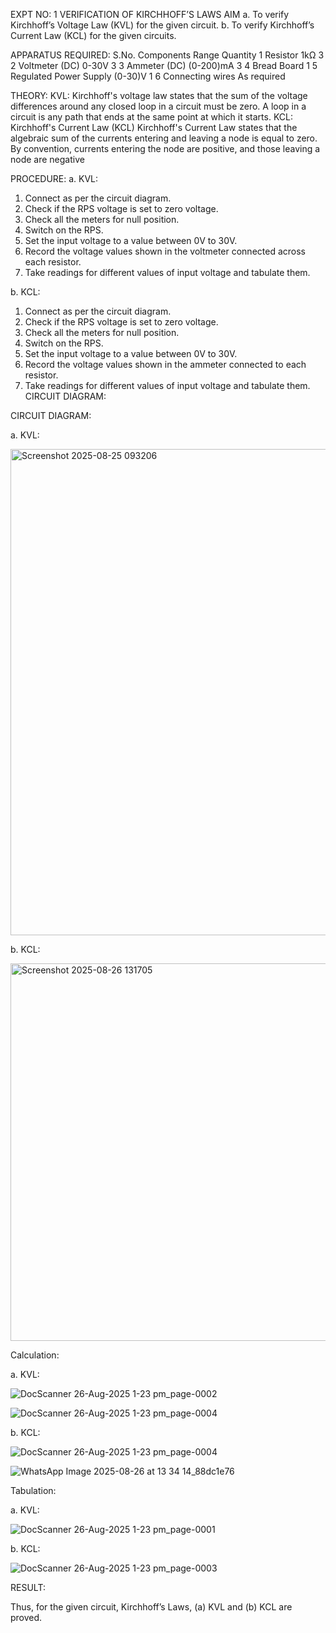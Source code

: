 EXPT NO: 1	VERIFICATION OF KIRCHHOFF’S LAWS
AIM
a.   To verify Kirchhoff’s Voltage Law (KVL) for the given circuit. 
b.   To verify Kirchhoff’s Current Law (KCL) for the given circuits.

APPARATUS REQUIRED:
S.No.	Components	Range	Quantity
1	Resistor	1kΩ	3
2	Voltmeter (DC)	0-30V	3
3	Ammeter (DC)	(0-200)mA	3
4	Bread Board		1
5	Regulated Power Supply	(0-30)V	1
6	Connecting wires		As required

THEORY:
KVL: Kirchhoff's voltage law states that the sum of the voltage differences around any closed loop in a circuit must be zero. A loop in a circuit is any path that ends at the same point at which it starts.
KCL:
Kirchhoff's Current Law (KCL) Kirchhoff's Current Law states that the algebraic sum of the currents entering and leaving a node is equal to zero. By convention, currents entering the node are positive, and those leaving a node are negative


PROCEDURE:
a.   KVL:
1.   Connect as per the circuit diagram.
2.   Check if the RPS voltage is set to zero voltage.
3.   Check all the meters for null position.
4.   Switch on the RPS.
5.   Set the input voltage to a value between 0V to 30V.
6.   Record the voltage values shown in the voltmeter connected across each resistor.
7.   Take readings for different values of input voltage and tabulate them.


b.  KCL:
1.   Connect as per the circuit diagram.
2.   Check if the RPS voltage is set to zero voltage.
3.   Check all the meters for null position.
4.   Switch on the RPS.
5.   Set the input voltage to a value between 0V to 30V.
6.   Record the voltage values shown in the ammeter connected to each resistor.
7.   Take readings for different values of input voltage and tabulate them. 
CIRCUIT DIAGRAM:

CIRCUIT DIAGRAM:


a.   KVL:

 <img width="1497" height="778" alt="Screenshot 2025-08-25 093206" src="https://github.com/user-attachments/assets/283419cb-508e-4586-9244-9d037fe56154" />



b.  KCL:


<img width="1349" height="604" alt="Screenshot 2025-08-26 131705" src="https://github.com/user-attachments/assets/3a5d42a1-7a7f-4862-869a-6c4c1b19a154" />

 

Calculation:

a.   KVL:

 ![DocScanner 26-Aug-2025 1-23 pm_page-0002](https://github.com/user-attachments/assets/52964321-385f-4091-9c9a-a28217996eb9)

 ![DocScanner 26-Aug-2025 1-23 pm_page-0004](https://github.com/user-attachments/assets/71d2c572-b2bc-435a-a7c6-a86580e9eefe)



b.  KCL:

![DocScanner 26-Aug-2025 1-23 pm_page-0004](https://github.com/user-attachments/assets/ae407b7f-e215-4b28-a300-4ae51d4c26ab)

![WhatsApp Image 2025-08-26 at 13 34 14_88dc1e76](https://github.com/user-attachments/assets/76df92cd-9aff-4f15-b270-f871677cab8d)




Tabulation:

a.   KVL:

![DocScanner 26-Aug-2025 1-23 pm_page-0001](https://github.com/user-attachments/assets/1c526f38-3cde-4ca4-b6d0-3887d06da4c9)

 


b.  KCL:

![DocScanner 26-Aug-2025 1-23 pm_page-0003](https://github.com/user-attachments/assets/b9658a06-a758-42a8-92f3-f988d25ab7f0)


RESULT:

Thus, for the given circuit, Kirchhoff’s Laws, (a) KVL and (b) KCL are proved.
